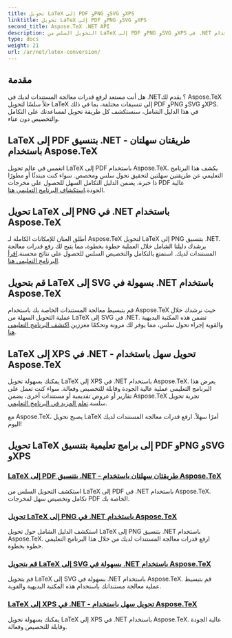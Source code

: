 ```yaml
---
title: تحويل LaTeX إلى PDF وPNG وSVG وXPS
linktitle: تحويل LaTeX إلى PDF وPNG وSVG وXPS
second_title: Aspose.TeX .NET API
description: التحويل السلس من LaTeX إلى PDF وPNG وSVG وXPS في .NET باستخدام Aspose.TeX. تكامل سهل لمخرجات PDF مخصصة وعالية الجودة.
type: docs
weight: 21
url: /ar/net/latex-conversion/
---
```

## مقدمة

هل أنت مستعد لرفع قدرات معالجة المستندات لديك في .NET؟ يقدم لك Aspose.TeX حلاً سلسًا لتحويل LaTeX إلى تنسيقات مختلفة، بما في ذلك PDF وPNG وSVG وXPS. في هذا الدليل الشامل، سنستكشف كل طريقة تحويل لمساعدتك على التكامل والتخصيص دون عناء.

## LaTeX إلى PDF بتنسيق .NET - طريقتان سهلتان باستخدام Aspose.TeX

 انغمس في عالم تحويل LaTeX إلى PDF باستخدام Aspose.TeX. يكشف هذا البرنامج التعليمي عن طريقتين سهلتين لتحقيق تحول سلس ومخصص. سواء كنت مبتدئًا أو مطورًا ذا خبرة، يضمن الدليل التكامل السهل للحصول على مخرجات PDF عالية الجودة.[استكشاف البرنامج التعليمي هنا](./to-pdf/).

## تحويل LaTeX إلى PNG في .NET باستخدام Aspose.TeX

 أطلق العنان للإمكانات الكاملة لـ Aspose.TeX لتحويل LaTeX إلى PNG بتنسيق .NET. يرشدك دليلنا الشامل خلال العملية خطوة بخطوة، مما يتيح لك رفع قدرات معالجة المستندات لديك. استمتع بالتكامل والتخصيص السلس للحصول على نتائج محسنة.[اقرأ البرنامج التعليمي هنا](./to-png/).

## قم بتحويل LaTeX إلى SVG بسهولة في .NET باستخدام Aspose.TeX

 قم بتبسيط معالجة المستندات الخاصة بك باستخدام Aspose.TeX حيث نرشدك خلال عملية التحويل السهلة من LaTeX إلى SVG في .NET. تضمن هذه المكتبة البديهية والقوية إجراء تحول سلس، مما يوفر لك مرونة وتحكمًا معززين.[اكتشف البرنامج التعليمي هنا](./to-svg/).

## LaTeX إلى XPS في .NET - تحويل سهل باستخدام Aspose.TeX

 يمكنك بسهولة تحويل LaTeX إلى XPS في .NET باستخدام Aspose.TeX. يعرض هذا البرنامج التعليمي عملية عالية الجودة وقابلة للتخصيص وفعالة. سواء كنت تعمل على تقارير أو عروض تقديمية أو مستندات أخرى، يضمن Aspose.TeX تجربة تحويل سلسة.[تعلم المزيد في البرنامج التعليمي](./to-xps/).

مع Aspose.TeX، يصبح تحويل LaTeX أمرًا سهلاً. ارفع قدرات معالجة المستندات لديك اليوم!
## تحويل LaTeX إلى برامج تعليمية بتنسيق PDF وPNG وSVG وXPS
### [LaTeX إلى PDF بتنسيق .NET - طريقتان سهلتان باستخدام Aspose.TeX](./to-pdf/)
استكشف التحويل السلس من LaTeX إلى PDF في .NET باستخدام Aspose.TeX. تكامل وتخصيص سهل لمخرجات PDF الخاصة بك.
### [تحويل LaTeX إلى PNG في .NET باستخدام Aspose.TeX](./to-png/)
استكشف الدليل الشامل حول تحويل LaTeX إلى PNG بتنسيق .NET باستخدام Aspose.TeX. ارفع قدرات معالجة المستندات لديك من خلال هذا البرنامج التعليمي خطوة بخطوة.
### [قم بتحويل LaTeX إلى SVG بسهولة في .NET باستخدام Aspose.TeX](./to-svg/)
قم بتحويل LaTeX إلى SVG بسهولة في .NET باستخدام Aspose.TeX. قم بتبسيط عملية معالجة مستنداتك باستخدام هذه المكتبة البديهية والقوية.
### [LaTeX إلى XPS في .NET - تحويل سهل باستخدام Aspose.TeX](./to-xps/)
يمكنك بسهولة تحويل LaTeX إلى XPS في .NET باستخدام Aspose.TeX. عالية الجودة وقابلة للتخصيص وفعالة.